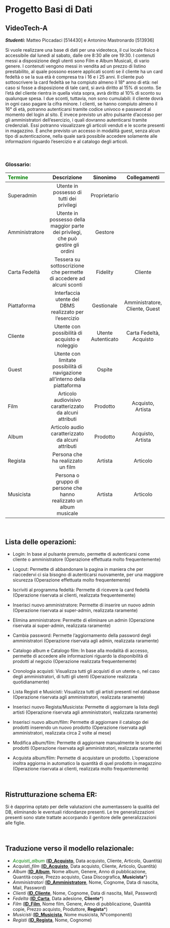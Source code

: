 # Progetto Basi di Dati
## VideoTech-A
 _**Studenti:**_ Matteo Piccadaci [514430] e Antonino Mastronardo [513936]

Si vuole realizzare una base di dati per una videoteca, il cui locale fisico è accessibile dal lunedì al sabato, dalle ore 8:30 alle ore 19:30.
I contenuti messi a disposizione degli utenti sono Film e Album Musicali, di vario genere.
I contenuti vengono messi in vendita ad un prezzo di listino prestabilito, al quale possono essere applicati sconti se il cliente ha un card fedeltà o se la sua età è compresa tra i 16 e i 25 anni.
Il cliente può sottoscrivere la card fedeltà se ha compiuto almeno il 18° anno di età: nel caso si fosse a disposizione di tale card, si avrà diritto al 15% di sconto.
Se l’età del cliente rientra in quella vista sopra, avrà diritto al 10% di sconto su qualunque spesa.
I due sconti, tuttavia, non sono cumulabili: il cliente dovrà in ogni caso pagare la cifra minore.
I clienti, se hanno compiuto almeno il 16° di età, potranno autenticarsi tramite codice univoco e password al momento del login al sito. È invece previsto un altro pulsante d’accesso per gli amministratori dell’esercizio, i quali dovranno autenticarsi tramite credenziali. Essi potranno visualizzare gli articoli venduti e le scorte presenti in magazzino.
È anche previsto un accesso in modalità guest, senza alcun tipo di autenticazione, nella quale sarà possibile accedere solamente alle informazioni riguardo l’esercizio e al catalogo degli articoli.

&nbsp;
### Glossario:
| <font color="Green">Termine</font> | Descrizione |      Sinonimo      |          Collegamenti          |
|:-----------------------------------|    :----:   |:------------------:|:------------------------------:|
| Superadmin                         | Utente in possesso di tutti dei privilegi       |    Proprietario    |                                |
| Amministratore                     | Utente in possesso della maggior parte dei privilegi, che può gestire gli ordini        |      Gestore       |                                |
| Carta Fedeltà                      |Tessera su sottoscrizione che permette di accedere ad alcuni sconti|      Fidelity      |            Cliente             |
| Piattaforma                        |Interfaccia utente del DBMS realizzato per l’esercizio|     Gestionale     | Amministratore, Cliente, Guest |
| Cliente                            |Utente con possibilità di acquisto e noleggio| Utente Autenticato |    Carta Fedeltà, Acquisto     |
| Guest                              |Utente con limitate possibilità di navigazione all’interno della piattaforma|       Ospite       |                                |
| Film                               |Articolo audiovisivo caratterizzato da alcuni attributi|      Prodotto      |       Acquisto, Artista        |
| Album                              |Articolo audio caratterizzato da alcuni attributi|      Prodotto      |       Acquisto, Artista        |
| Regista                            |Persona che ha realizzato un film|      Artista       |            Articolo            |
| Musicista                          |Persona o gruppo di persone che hanno realizzato un album musicale|      Artista       |            Articolo            |


&nbsp;
## Lista delle operazioni:

- Login: In base al pulsante premuto, permette di autenticarsi come cliente o amministratore (Operazione effettuata molto frequentemente)

- Logout: Permette di abbandonare la pagina in maniera che per riaccedervi ci sia bisogno di autenticarsi nuovamente, per una maggiore sicurezza (Operazione effettuata molto frequentemente)

- Iscriviti al programma fedeltà: Permette di ricevere la card fedeltà (Operazione riservata ai clienti, realizzata frequentemente)

- Inserisci nuovo amministratore: Permette di inserire un nuovo admin (Operazione riservata ai super-admin, realizzata raramente)

- Elimina amministratore: Permette di eliminare un admin (Operazione riservata ai super-admin, realizzata raramente)

- Cambia password: Permette l’aggiornamento della password degli amministratori (Operazione riservata agli admin, realizzata raramente)

- Catalogo album e Catalogo film: In base alla modalità di accesso, permette di accedere alle informazioni riguardo la disponibilità di prodotti al negozio (Operazione realizzata frequentemente)

- Cronologia acquisti: Visualizza tutti gli acquisti di un utente o, nel caso degli amministratori, di tutti gli utenti (Operazione realizzata quotidianamente)

- Lista Registi e Musicisti: Visualizza tutti gli artisti presenti nel database (Operazione riservata agli amministratori, realizzata raramente)

- Inserisci nuovo Regista/Musicista: Permette di aggiornare la lista degli artisti (Operazione riservata agli amministratori, realizzata raramente)

- Inserisci nuovo album/film: Permette di aggiornare il catalogo dei prodotti inserendo un nuovo prodotto (Operazione riservata agli amministratori, realizzata circa 2 volte al mese)

- Modifica album/film: Permette di aggiornare manualmente le scorte dei prodotti (Operazione riservata agli amministratori, realizzata raramente)

- Acquista album/film: Permette di acquistare un prodotto. L’operazione inoltra aggiorna in automatico la quantità di quel prodotto in magazzino (Operazione riservata ai clienti, realizzata molto frequentemente)


&nbsp;
## Ristrutturazione schema ER:
Si è dapprima optato per delle valutazioni che aumentassero la qualità del DB, eliminando le eventuali ridondanze presenti.
Le tre generalizzazioni presenti sono state trattate accorpando il genitore delle generalizzazioni alle figlie.


&nbsp;
## Traduzione verso il modello relazionale:
- <font color="Green">_Acquisti_album_</font> (<ins>**ID_Acquisto**</ins>, Data acquisto, Cliente, Articolo, Quantità)
- _Acquisti_film_ (<ins>**ID_Acquisto**</ins>, Data acquisto, Cliente, Articolo, Quantità)
- _Album_ (<ins>**ID_Album**</ins>, Nome album, Genere, Anno di pubblicazione, Quantità copie, Prezzo acquisto, Casa Discografica, **Musicista***)
- _Amministratori_ (<ins>**ID_Amministratore**</ins>, Nome, Cognome, Data di nascita, Mail, Password)
- _Clienti_ (<ins>**ID_Cliente**</ins>, Nome, Cognome, Data di nascita, Mail, Password)
- _Fedelta_ (<ins>**ID_Carta**</ins>, Data adesione, **Cliente***)
- _Film_ (<ins>**ID_Film**</ins>, Nome film, Genere, Anno di pubblicazione, Quantità copie, Prezzo acquisto, Produttore, **Regista***)
- _Musicisti_ (<ins>**ID_Musicista**</ins>, Nome musicista, N°componenti)
- _Registi_ (<ins>**ID_Regista**</ins>, Nome, Cognome)